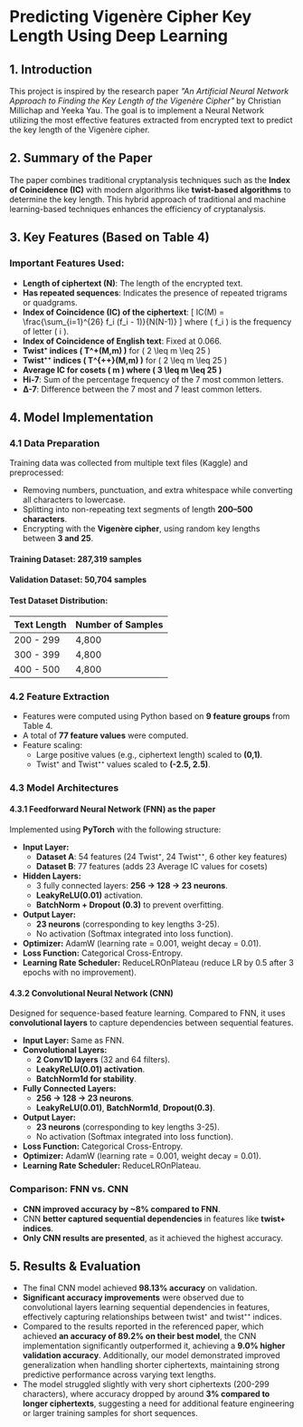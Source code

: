 
# Predicting Vigenère Cipher Key Length Using Deep Learning

## 1. Introduction
This project is inspired by the research paper *"An Artificial Neural Network Approach to Finding the Key Length of the Vigenère Cipher"* by Christian Millichap and Yeeka Yau. The goal is to implement a Neural Network utilizing the most effective features extracted from encrypted text to predict the key length of the Vigenère cipher.

## 2. Summary of the Paper
The paper combines traditional cryptanalysis techniques such as the **Index of Coincidence (IC)** with modern algorithms like **twist-based algorithms** to determine the key length. This hybrid approach of traditional and machine learning-based techniques enhances the efficiency of cryptanalysis.

## 3. Key Features (Based on Table 4)
### Important Features Used:
- **Length of ciphertext (N)**: The length of the encrypted text.
- **Has repeated sequences**: Indicates the presence of repeated trigrams or quadgrams.
- **Index of Coincidence (IC) of the ciphertext**:
  \[ IC(M) = \frac{\sum_{i=1}^{26} f_i (f_i - 1)}{N(N-1)} \]
  where \( f_i \) is the frequency of letter \( i \).
- **Index of Coincidence of English text**: Fixed at 0.066.
- **Twist⁺ indices \( T^+(M,m) \)** for \( 2 \leq m \leq 25 \)
- **Twist⁺⁺ indices \( T^{++}(M,m) \)** for \( 2 \leq m \leq 25 \)
- **Average IC for cosets \( m \) where \( 3 \leq m \leq 25 \)**
- **Hi-7**: Sum of the percentage frequency of the 7 most common letters.
- **Δ-7**: Difference between the 7 most and 7 least common letters.

## 4. Model Implementation

### 4.1 Data Preparation
Training data was collected from multiple text files (Kaggle) and preprocessed:
- Removing numbers, punctuation, and extra whitespace while converting all characters to lowercase.
- Splitting into non-repeating text segments of length **200–500 characters**.
- Encrypting with the **Vigenère cipher**, using random key lengths between **3 and 25**.
#### Training Dataset: 287,319 samples
#### Validation Dataset: 50,704 samples
#### Test Dataset Distribution:
| Text Length | Number of Samples |
|-------------|------------------|
| 200 - 299   | 4,800            |
| 300 - 399   | 4,800            |
| 400 - 500   | 4,800            |

### 4.2 Feature Extraction
- Features were computed using Python based on **9 feature groups** from Table 4.
- A total of **77 feature values** were computed.
- Feature scaling:
  - Large positive values (e.g., ciphertext length) scaled to **(0,1)**.
  - Twist⁺ and Twist⁺⁺ values scaled to **(-2.5, 2.5)**.

### 4.3 Model Architectures

#### 4.3.1 Feedforward Neural Network (FNN) as the paper
Implemented using **PyTorch** with the following structure:
- **Input Layer:**
  - **Dataset A**: 54 features (24 Twist⁺, 24 Twist⁺⁺, 6 other key features)
  - **Dataset B**: 77 features (adds 23 Average IC values for cosets)
- **Hidden Layers:**
  - 3 fully connected layers: **256 → 128 → 23 neurons**.
  - **LeakyReLU(0.01)** activation.
  - **BatchNorm + Dropout (0.3)** to prevent overfitting.
- **Output Layer:**
  - **23 neurons** (corresponding to key lengths 3-25).
  - No activation (Softmax integrated into loss function).
- **Optimizer:** AdamW (learning rate = 0.001, weight decay = 0.01).
- **Loss Function:** Categorical Cross-Entropy.
- **Learning Rate Scheduler:** ReduceLROnPlateau (reduce LR by 0.5 after 3 epochs with no improvement).

#### 4.3.2 Convolutional Neural Network (CNN)
Designed for sequence-based feature learning. Compared to FNN, it uses **convolutional layers** to capture dependencies between sequential features.

- **Input Layer:** Same as FNN.
- **Convolutional Layers:**
  - **2 Conv1D layers** (32 and 64 filters).
  - **LeakyReLU(0.01) activation**.
  - **BatchNorm1d for stability**.
- **Fully Connected Layers:**
  - **256 → 128 → 23 neurons**.
  - **LeakyReLU(0.01)**, **BatchNorm1d**, **Dropout(0.3)**.
- **Output Layer:**
  - **23 neurons** (corresponding to key lengths 3-25).
  - No activation (Softmax integrated into loss function).
- **Loss Function:** Categorical Cross-Entropy.
- **Optimizer:** AdamW (learning rate = 0.001, weight decay = 0.01).
- **Learning Rate Scheduler:** ReduceLROnPlateau.

### Comparison: FNN vs. CNN
- **CNN improved accuracy by ~8% compared to FNN**.
- CNN **better captured sequential dependencies** in features like **twist+ indices**.
- **Only CNN results are presented**, as it achieved the highest accuracy.

## 5. Results & Evaluation
- The final CNN model achieved **98.13% accuracy** on validation.
- **Significant accuracy improvements** were observed due to convolutional layers learning sequential dependencies in features, effectively capturing relationships between twist⁺ and twist⁺⁺ indices.
- Compared to the results reported in the referenced paper, which achieved **an accuracy of 89.2% on their best model**, the CNN implementation significantly outperformed it, achieving a **9.0% higher validation accuracy**. Additionally, our model demonstrated improved generalization when handling shorter ciphertexts, maintaining strong predictive performance across varying text lengths.
- The model struggled slightly with very short ciphertexts (200-299 characters), where accuracy dropped by around **3% compared to longer ciphertexts**, suggesting a need for additional feature engineering or larger training samples for short sequences.
